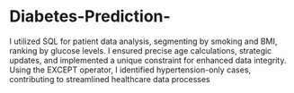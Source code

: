 # Diabetes-Prediction-
I utilized SQL for patient data analysis, segmenting by smoking and BMI, ranking by glucose levels. I ensured precise age calculations, strategic updates, and implemented a unique constraint for enhanced data integrity. Using the EXCEPT operator, I identified hypertension-only cases, contributing to streamlined healthcare data processes
